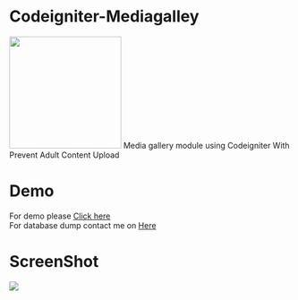 # Codeigniter-Mediagalley
<img src="https://raw.githubusercontent.com/Guley/media-manager/master/octocat.png" width="200">
Media gallery module using Codeigniter With Prevent Adult Content Upload

# Demo
For demo please <a traget="_blank" href="http://iamguley.atspace.co.uk/media">Click here</a>
<br />
For database dump contact me on <a traget="_blank" href="mailto:gul2787@gmail.com">Here</a>
# ScreenShot

<img src="https://raw.githubusercontent.com/Guley/media-manager/master/Screenshot.png">
